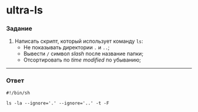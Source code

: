 # ultra-ls

### Задание

1. Написать скрипт, который использует команду `ls`:
   - Не показывать директории `.` и `..`;
   - Вывести `/` символ _slash_ после название папки;
   - Отсортировать по _time modified_ по убыванию;

---

### Ответ

```
#!/bin/sh

ls -la --ignore='.' --ignore='..' -t -F
```